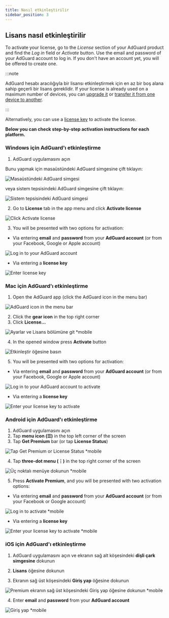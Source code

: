 ```yaml
---
title: Nasıl etkinleştirilir
sidebar_position: 3
---
```


## Lisans nasıl etkinleştirilir

To activate your license, go to the *License* section of your AdGuard product and find the *Log in* field or *Activate* button. Use the email and password of your AdGuard account to log in. If you don't have an account yet, you will be offered to create one.

:::note

AdGuard hesabı aracılığıyla bir lisansı etkinleştirmek için en az bir boş alana sahip geçerli bir lisans gereklidir. If your license is already used on a maximum number of devices, you can [upgrade it](../payment-options#upgrade) or [transfer it from one device to another](../transfer).

:::

Alternatively, you can use a [license key](../what-is#license-key) to activate the license.

**Below you can check step-by-step activation instructions for each platform.**

### Windows için AdGuard'ı etkinleştirme

1. AdGuard uygulamasını açın

Bunu yapmak için masaüstündeki AdGuard simgesine çift tıklayın:

![Masaüstündeki AdGuard simgesi](https://cdn.adtidy.org/public/Adguard/kb/newscreenshots/En/General/windowsEn.png)

veya sistem tepsisindeki AdGuard simgesine çift tıklayın:

![Sistem tepsisindeki AdGuard simgesi](https://cdn.adtidy.org/public/Adguard/kb/newscreenshots/En/General/windows2En.png)

2. Go to **License** tab in the app menu and click **Activate license**

![Click Activate license](https://cdn.adtidy.org/public/Adguard/kb/newscreenshots/En/General/windowslicense1en.png)

3. You will be presented with two options for activation:

- Via entering **email** and **password** from your **AdGuard account** (or from your Facebook, Google or Apple account)

![Log in to your AdGuard account](https://cdn.adtidy.org/public/Adguard/kb/newscreenshots/En/General/windowslicense2en.png)

- Via entering a **license key**

![Enter license key](https://cdn.adtidy.org/public/Adguard/kb/newscreenshots/En/General/windowslicense3en.png)

### Mac için AdGuard'ı etkinleştirme

1. Open the AdGuard app (click the AdGuard icon in the menu bar)

![AdGuard icon in the menu bar](https://cdn.adtidy.org/public/Adguard/kb/newscreenshots/Ja/General/mac1.png)

2. Click the **gear icon** in the top right corner
3. Click **License...**

![Ayarlar ve Lisans bölümüne git *mobile](https://cdn.adtidy.org/public/Adguard/kb/newscreenshots/En/General/macEn.png)

4. In the opened window press **Activate** button

![Etkinleştir öğesine basın](https://cdn.adtidy.org/public/Adguard/kb/newscreenshots/En/General/maclicenseen1.png)

5. You will be presented with two options for activation:
- Via entering **email** and **password** from your **AdGuard  account** (or from your Facebook, Google or Apple account)

![Log in to your AdGuard account to activate](https://cdn.adtidy.org/public/Adguard/kb/newscreenshots/En/General/maclicenseen2.png)

- Via entering a **license key**

![Enter your license key to activate](https://cdn.adtidy.org/public/Adguard/kb/newscreenshots/En/General/maclicenseen3.png)

### Android için AdGuard'ı etkinleştirme

1. AdGuard uygulamasını açın
2. Tap **menu icon (☰)** in the top left corner of the screen
3. Tap **Get Premium** bar (or tap **License Status**)

![Tap Get Premium or License Status *mobile](https://cdn.adtidy.org/public/Adguard/kb/newscreenshots/En/General/androidlicense1en.png)

4. Tap **three-dot menu (⋮)** in the top right corner of the screen

![Üç noktalı menüye dokunun *mobile](https://cdn.adtidy.org/public/Adguard/kb/newscreenshots/En/General/android2En.png)

5. Press **Activate Premium**, and you will be presented with two activation options:

- Via entering **email** and **password** from your **AdGuard account** (or from your Facebook or Google account)

![Log in to activate *mobile](https://cdn.adtidy.org/public/Adguard/kb/newscreenshots/En/General/androidlicense2en.png)

- Via entering a **license key**

![Enter your license key to activate *mobile](https://cdn.adtidy.org/public/Adguard/kb/newscreenshots/En/General/androidlicense3en.png)

### iOS için AdGuard'ı etkinleştirme

1. AdGuard uygulamasını açın ve ekranın sağ alt köşesindeki **dişli çark simgesine** dokunun

2. **Lisans** öğesine dokunun

3. Ekranın sağ üst köşesindeki **Giriş yap** öğesine dokunun

![Premium ekranın sağ üst köşesindeki Giriş yap öğesine dokunun *mobile](https://cdn.adtidy.org/content/kb/ad_blocker/iOS/ioslicense1en.png)

4. Enter **email** and **password** from your **AdGuard account**

![Giriş yap *mobile](https://cdn.adtidy.org/content/kb/ad_blocker/iOS/ioslicense2en.png)
